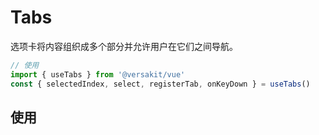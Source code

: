# Tabs

选项卡将内容组织成多个部分并允许用户在它们之间导航。

```Typescript
// 使用
import { useTabs } from '@versakit/vue'
const { selectedIndex, select, registerTab, onKeyDown } = useTabs()
```

## 使用

<demo vue="./example/index.vue" />
